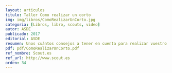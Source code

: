 ```yaml
---
layout: articulos
titulo: Taller Como realizar un corto
img: img/libros/ComoRealizarUnCorto.jpg
categoria: [Libros, libro, scouts, video]
autor: ASDE
publicado: 2017
editorial: ASDE
resumen: Unos cuántos consejos a tener en cuenta para realizar vuestro propio corto, haciendo de ellos cortos de aún más calidad si cabe.
pdf: pdf/ComoRealizarUnCorto.pdf
ref_nombre: Scout.es
ref_url: http://www.scout.es
orden: 34
---
```


